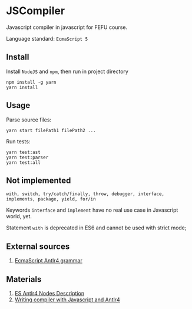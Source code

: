 # JSCompiler

Javascript compiler in javascript for FEFU course.

Language standard: ```EcmaScript 5```

## Install

Install ```NodeJS``` and ```npm```, then run in project directory

```
npm install -g yarn
yarn install
```

## Usage

Parse source files:
```
yarn start filePath1 filePath2 ...
```

Run tests:
```
yarn test:ast
yarn test:parser
yarn test:all
```

## Not implemented
```with, switch, try/catch/finally, throw, debugger, interface, implements, package, yield, for/in```

Keywords ```interface``` and ```implement``` have no real use case in Javascript world, yet.

Statement ```with``` is deprecated in ES6 and cannot be used with strict mode;
 
## External sources
1. [EcmaScript Antlr4 grammar](https://github.com/antlr/grammars-v4/tree/master/javascript/ecmascript)

## Materials
1. [ES Antlr4 Nodes Description](https://github.com/estree/estree/blob/master/es5.md)
2. [Writing compiler with Javascript and Antlr4](https://habr.com/ru/post/351906/)